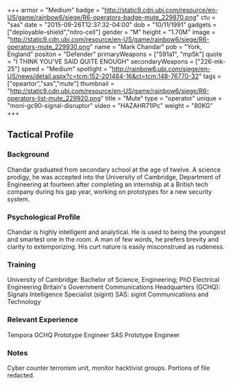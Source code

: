 +++
armor = "Medium"
badge = "http://static9.cdn.ubi.com/resource/en-US/game/rainbow6/siege/R6-operators-badge-mute_229870.png"
ctu = "sas"
date = "2015-09-26T12:37:32-04:00"
dob = "10/11/1991"
gadgets = ["deployable-shield","nitro-cell"]
gender = "M"
height = "1.70M"
image = "http://static9.cdn.ubi.com/resource/en-US/game/rainbow6/siege/R6-operators-mute_229930.png"
name = "Mark Chandar"
pob = "York, England"
positon = "Defender"
primaryWeapons = ["591a1", "mp5k"]
quote = "I THINK YOU'VE SAID QUITE ENOUGH"
secondaryWeapons = ["226-mk-25"]
speed = "Medium"
spotlight = "http://rainbow6.ubi.com/siege/en-US/news/detail.aspx?c=tcm:152-201484-16&ct=tcm:148-76770-32"
tags = ["opeartor","sas","mute"]
thumbnail = "http://static9.cdn.ubi.com/resource/en-US/game/rainbow6/siege/R6-operators-list-mute_229920.png"
title = "Mute"
type = "operator"
unique = "moni-gc90-signal-disruptor"
video = "HAZAHR71lPc"
weight = "80KG"
+++

## Tactical Profile

### Background

Chandar graduated from secondary school at the age of twelve. A science prodigy, he was accepted into the University of Cambridge, Department of Engineering at fourteen after completing an internship at a British tech company during his gap year, working on prototypes for a new security system.

### Psychological Profile

Chandar is highly intelligent and analytical. He is used to being the youngest and smartest one in the room. A man of few words, he prefers brevity and clarity to extemporizing. His curt nature is easily misconstrued as rudeness.

### Training

University of Cambridge: Bachelor of Science, Engineering;
PhD Electrical Engineering
Britain's Government Communications Headquarters (GCHQ): Signals Intelligence Specialist (sigint)
SAS: sigint Communications and Technology

### Relevant Experience

Tempora
GCHQ Prototype Engineer
SAS Prototype Engineer

### Notes

Cyber counter terrorism unit, monitor hacktivist groups.
Portions of file redacted.
